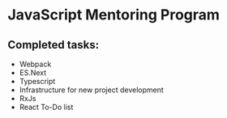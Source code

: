 # JavaScript Mentoring Program

## Completed tasks:
* Webpack
* ES.Next
* Typescript
* Infrastructure for new project development
* RxJs
* React To-Do list